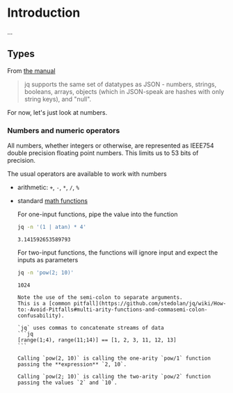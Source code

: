 # Introduction

...


## Types

From [the manual][man-types]

> jq supports the same set of datatypes as JSON - numbers, strings, booleans, arrays, objects (which in JSON-speak are hashes with only string keys), and "null".

For now, let's just look at numbers.

### Numbers and numeric operators

All numbers, whether integers or otherwise, are represented as IEEE754
double precision floating point numbers. This limits us to 53 bits of
precision.

The usual operators are available to work with numbers

- arithmetic: `+`, `-`, `*`, `/`, `%`
- standard [math functions][man-math]

    For one-input functions, pipe the value into the function

    ```sh
    jq -n '(1 | atan) * 4'
    ```
    ```none
    3.141592653589793
    ```

    For two-input functions, the functions will ignore input and expect the
    inputs as parameters

    ```sh
    jq -n 'pow(2; 10)'
    ```
    ```none
    1024
    ```

    ~~~~exercism/caution
    Note the use of the semi-colon to separate arguments.
    This is a [common pitfall](https://github.com/stedolan/jq/wiki/How-to:-Avoid-Pitfalls#multi-arity-functions-and-commasemi-colon-confusability).

    `jq` uses commas to concatenate streams of data
    ```jq
    [range(1;4), range(11;14)] == [1, 2, 3, 11, 12, 13]
    ```

    Calling `pow(2, 10)` is calling the one-arity `pow/1` function
    passing the **expression** `2, 10`.

    Calling `pow(2; 10)` is calling the two-arity `pow/2` function
    passing the values `2` and `10`.
    ~~~~


[man-types]: https://stedolan.github.io/jq/manual/v1.6/#TypesandValues
[man-math]: https://stedolan.github.io/jq/manual/v1.6/#Math
